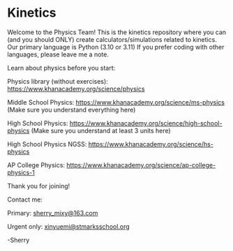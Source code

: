 # Kinetics
Welcome to the Physics Team! This is the kinetics repository where you can (and you should ONLY) create calculators/simulations related to kinetics.
Our primary language is Python (3.10 or 3.11) If you prefer coding with other languages, please leave me a note.

Learn about physics before you start:

Physics library (without exercises): https://www.khanacademy.org/science/physics

Middle School Physics: https://www.khanacademy.org/science/ms-physics (Make sure you understand everything here)

High School Physics: https://www.khanacademy.org/science/high-school-physics (Make sure you understand at least 3 units here)

High School Physics NGSS: https://www.khanacademy.org/science/hs-physics

AP College Physics: https://www.khanacademy.org/science/ap-college-physics-1


Thank you for joining!


Contact me:

Primary: sherry_mixy@163.com

Urgent only: xinyuemi@stmarksschool.org

-Sherry
